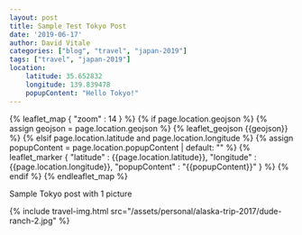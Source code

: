 ```yaml
---
layout: post
title: Sample Test Tokyo Post
date: '2019-06-17'
author: David Vitale
categories: ["blog", "travel", "japan-2019"]
tags: ["travel", "japan-2019"]
location:
    latitude: 35.652832
    longitude: 139.839478
    popupContent: "Hello Tokyo!"
---
```


{% leaflet_map { "zoom" : 14 } %}
    {% if page.location.geojson %}
        {% assign geojson = page.location.geojson %}
        {% leaflet_geojson {{geojson}} %}
    {% elsif page.location.latitude and page.location.longitude %}
        {% assign popupContent = page.location.popupContent | default: "" %}
        {% leaflet_marker { "latitude" : {{page.location.latitude}},
                            "longitude" : {{page.location.longitude}},
                            "popupContent" : "{{popupContent}}" } %}
    {% endif %}
{% endleaflet_map %}

Sample Tokyo post with 1 picture

{% include travel-img.html src="/assets/personal/alaska-trip-2017/dude-ranch-2.jpg" %}
